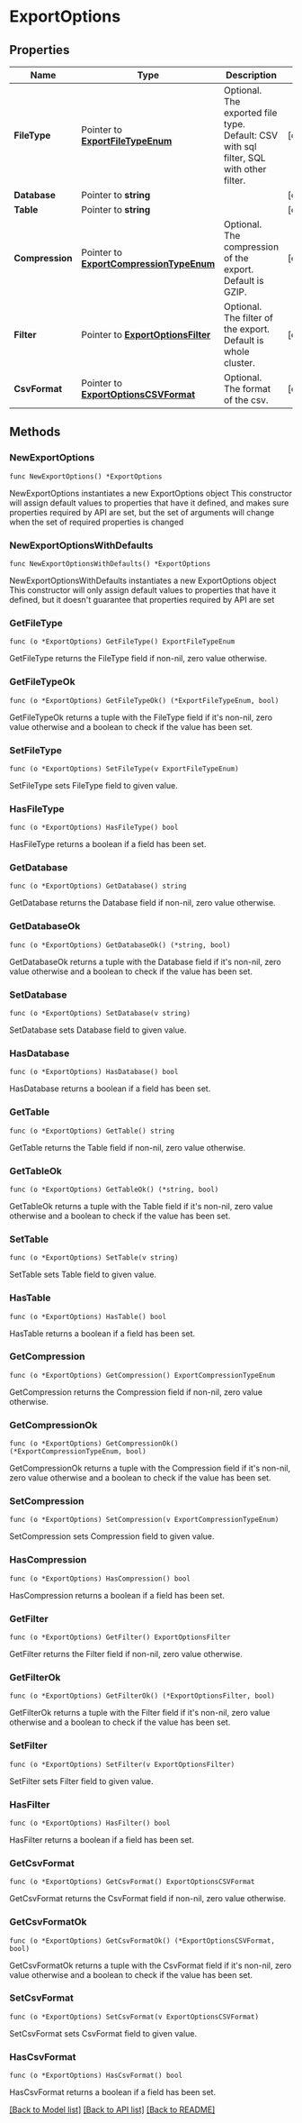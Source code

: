 # ExportOptions

## Properties

Name | Type | Description | Notes
------------ | ------------- | ------------- | -------------
**FileType** | Pointer to [**ExportFileTypeEnum**](ExportFileTypeEnum.md) | Optional. The exported file type. Default: CSV with sql filter, SQL with other filter. | [optional] 
**Database** | Pointer to **string** |  | [optional] 
**Table** | Pointer to **string** |  | [optional] 
**Compression** | Pointer to [**ExportCompressionTypeEnum**](ExportCompressionTypeEnum.md) | Optional. The compression of the export. Default is GZIP. | [optional] 
**Filter** | Pointer to [**ExportOptionsFilter**](ExportOptionsFilter.md) | Optional. The filter of the export. Default is whole cluster. | [optional] 
**CsvFormat** | Pointer to [**ExportOptionsCSVFormat**](ExportOptionsCSVFormat.md) | Optional. The format of the csv. | [optional] 

## Methods

### NewExportOptions

`func NewExportOptions() *ExportOptions`

NewExportOptions instantiates a new ExportOptions object
This constructor will assign default values to properties that have it defined,
and makes sure properties required by API are set, but the set of arguments
will change when the set of required properties is changed

### NewExportOptionsWithDefaults

`func NewExportOptionsWithDefaults() *ExportOptions`

NewExportOptionsWithDefaults instantiates a new ExportOptions object
This constructor will only assign default values to properties that have it defined,
but it doesn't guarantee that properties required by API are set

### GetFileType

`func (o *ExportOptions) GetFileType() ExportFileTypeEnum`

GetFileType returns the FileType field if non-nil, zero value otherwise.

### GetFileTypeOk

`func (o *ExportOptions) GetFileTypeOk() (*ExportFileTypeEnum, bool)`

GetFileTypeOk returns a tuple with the FileType field if it's non-nil, zero value otherwise
and a boolean to check if the value has been set.

### SetFileType

`func (o *ExportOptions) SetFileType(v ExportFileTypeEnum)`

SetFileType sets FileType field to given value.

### HasFileType

`func (o *ExportOptions) HasFileType() bool`

HasFileType returns a boolean if a field has been set.

### GetDatabase

`func (o *ExportOptions) GetDatabase() string`

GetDatabase returns the Database field if non-nil, zero value otherwise.

### GetDatabaseOk

`func (o *ExportOptions) GetDatabaseOk() (*string, bool)`

GetDatabaseOk returns a tuple with the Database field if it's non-nil, zero value otherwise
and a boolean to check if the value has been set.

### SetDatabase

`func (o *ExportOptions) SetDatabase(v string)`

SetDatabase sets Database field to given value.

### HasDatabase

`func (o *ExportOptions) HasDatabase() bool`

HasDatabase returns a boolean if a field has been set.

### GetTable

`func (o *ExportOptions) GetTable() string`

GetTable returns the Table field if non-nil, zero value otherwise.

### GetTableOk

`func (o *ExportOptions) GetTableOk() (*string, bool)`

GetTableOk returns a tuple with the Table field if it's non-nil, zero value otherwise
and a boolean to check if the value has been set.

### SetTable

`func (o *ExportOptions) SetTable(v string)`

SetTable sets Table field to given value.

### HasTable

`func (o *ExportOptions) HasTable() bool`

HasTable returns a boolean if a field has been set.

### GetCompression

`func (o *ExportOptions) GetCompression() ExportCompressionTypeEnum`

GetCompression returns the Compression field if non-nil, zero value otherwise.

### GetCompressionOk

`func (o *ExportOptions) GetCompressionOk() (*ExportCompressionTypeEnum, bool)`

GetCompressionOk returns a tuple with the Compression field if it's non-nil, zero value otherwise
and a boolean to check if the value has been set.

### SetCompression

`func (o *ExportOptions) SetCompression(v ExportCompressionTypeEnum)`

SetCompression sets Compression field to given value.

### HasCompression

`func (o *ExportOptions) HasCompression() bool`

HasCompression returns a boolean if a field has been set.

### GetFilter

`func (o *ExportOptions) GetFilter() ExportOptionsFilter`

GetFilter returns the Filter field if non-nil, zero value otherwise.

### GetFilterOk

`func (o *ExportOptions) GetFilterOk() (*ExportOptionsFilter, bool)`

GetFilterOk returns a tuple with the Filter field if it's non-nil, zero value otherwise
and a boolean to check if the value has been set.

### SetFilter

`func (o *ExportOptions) SetFilter(v ExportOptionsFilter)`

SetFilter sets Filter field to given value.

### HasFilter

`func (o *ExportOptions) HasFilter() bool`

HasFilter returns a boolean if a field has been set.

### GetCsvFormat

`func (o *ExportOptions) GetCsvFormat() ExportOptionsCSVFormat`

GetCsvFormat returns the CsvFormat field if non-nil, zero value otherwise.

### GetCsvFormatOk

`func (o *ExportOptions) GetCsvFormatOk() (*ExportOptionsCSVFormat, bool)`

GetCsvFormatOk returns a tuple with the CsvFormat field if it's non-nil, zero value otherwise
and a boolean to check if the value has been set.

### SetCsvFormat

`func (o *ExportOptions) SetCsvFormat(v ExportOptionsCSVFormat)`

SetCsvFormat sets CsvFormat field to given value.

### HasCsvFormat

`func (o *ExportOptions) HasCsvFormat() bool`

HasCsvFormat returns a boolean if a field has been set.


[[Back to Model list]](../README.md#documentation-for-models) [[Back to API list]](../README.md#documentation-for-api-endpoints) [[Back to README]](../README.md)



